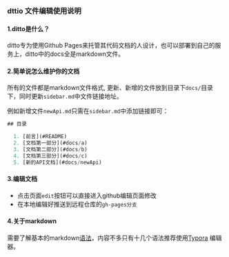### dttio 文件编辑使用说明

#### 1.ditto是什么？

 ditto专为使用Github Pages来托管其代码文档的人设计，也可以部署到自己的服务上，ditto中的docs全是markdown文件。

#### 2.简单说怎么维护你的文档  
 所有的文件都是markdown文件格式, 更新、新增的文件放到目录下`docs/`目录下，同时更新`sidebar.md`中文件链接地址。

 例如新增文件`newApi.md`只需在`sidebar.md`中添加链接即可：
  
  ```javascript
  ## 目录

    1. [前言](#README)
    2. [文档第一部分](#docs/a)
    3. [文档第二部分](#docs/b)
    4. [文档第三部分](#docs/c)
    5. [新的API文档](#docs/newApi)

  ```

#### 3.编辑文档  
+ 点击页面`edit`按钮可以直接进入github编辑页面修改
+ 在本地编辑好推送到远程仓库的`gh-pages分支`  
  

#### 4.关于markdown
  需要了解基本的markdown<a href='http://www.markdown.cn/' target='_blank'>语法</a>，内容不多只有十几个语法推荐使用<a href='https://typora.io/' target='_blank'>Typora</a> 编辑器。
